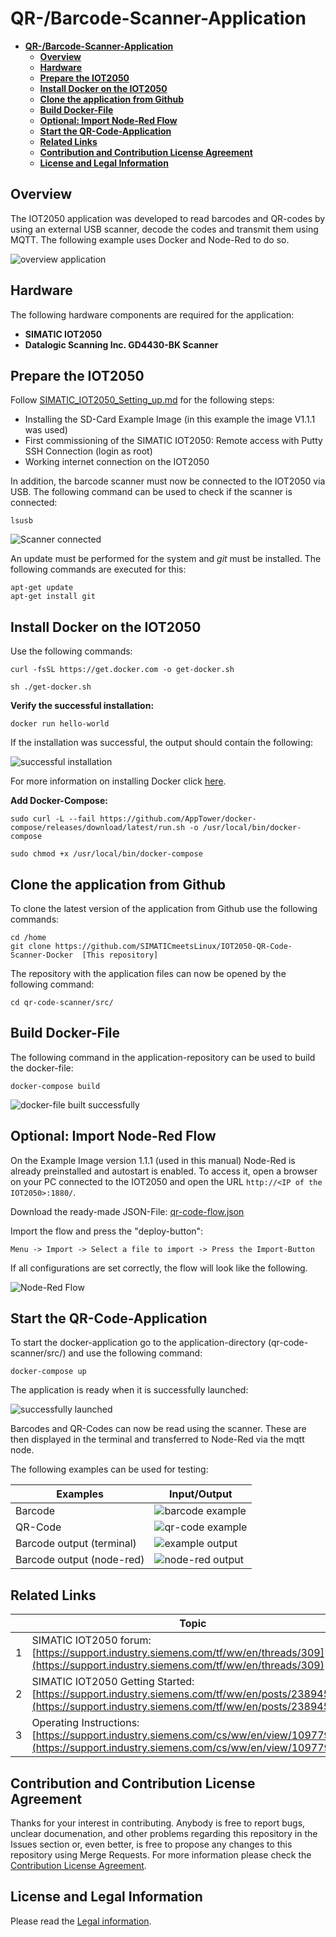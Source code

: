 # **QR-/Barcode-Scanner-Application**

- [**QR-/Barcode-Scanner-Application**](#qr-barcode-scanner-application)
  - [**Overview**](#overview)
  - [**Hardware**](#hardware)
  - [**Prepare the IOT2050**](#prepare-the-iot2050)
  - [**Install Docker on the IOT2050**](#install-docker-on-the-iot2050)
  - [**Clone the application from Github**](#clone-the-application-from-github)
  - [**Build Docker-File**](#build-docker-file)
  - [**Optional: Import Node-Red Flow**](#optional-import-node-red-flow)
  - [**Start the QR-Code-Application**](#start-the-qr-code-application)
  - [**Related Links**](#related-links)
  - [**Contribution and Contribution License Agreement**](#contribution-and-contribution-license-agreement)
  - [**License and Legal Information**](#license-and-legal-information)

## **Overview**

The IOT2050 application was developed to read barcodes and QR-codes by using an external USB scanner, decode the codes and transmit them using MQTT. The following example uses Docker and Node-Red to do so.

![overview application](docs/graphics/overview.png)

## **Hardware**

The following hardware components are required for the application:

- **SIMATIC IOT2050**
- **Datalogic Scanning Inc. GD4430-BK Scanner**

## **Prepare the IOT2050**

Follow [SIMATIC_IOT2050_Setting_up.md](https://github.com/SIMATICmeetsLinux/IOT2050-SmartFarming-Application/blob/main/docs/SIMATIC_IOT2050_setting_up.md) for the following steps:

- Installing the SD-Card Example Image (in this example the image V1.1.1 was used)
- First commissioning of the SIMATIC IOT2050: Remote access with Putty SSH Connection (login as root)
- Working internet connection on the IOT2050

In addition, the barcode scanner must now be connected to the IOT2050 via USB. The following command can be used to check if the scanner is connected:

    lsusb

![Scanner connected](docs/graphics/device_lsusb.png)

An update must be performed for the system and *git* must be installed. The following commands are executed for this:

    apt-get update
    apt-get install git

## **Install Docker on the IOT2050**

Use the following commands:

    curl -fsSL https://get.docker.com -o get-docker.sh

    sh ./get-docker.sh

**Verify the successful installation:**

    docker run hello-world

If the installation was successful, the output should contain the following:

![successful installation](docs/graphics/docker_installation.png)

For more information on installing Docker click [here](https://docs.docker.com/engine/install/debian/).

**Add Docker-Compose:**

    sudo curl -L --fail https://github.com/AppTower/docker-compose/releases/download/latest/run.sh -o /usr/local/bin/docker-compose

    sudo chmod +x /usr/local/bin/docker-compose

## **Clone the application from Github**

To clone the latest version of the application from Github use the following commands:

    cd /home
    git clone https://github.com/SIMATICmeetsLinux/IOT2050-QR-Code-Scanner-Docker  [This repository]

The repository with the application files can now be opened by the following command:

    cd qr-code-scanner/src/

## **Build Docker-File**

The following command in the application-repository can be used to build the docker-file:

    docker-compose build

![docker-file built successfully](docs/graphics/docker_build_successfully.png)

## **Optional: Import Node-Red Flow**

On the Example Image version 1.1.1 (used in this manual) Node-Red is already preinstalled and autostart is enabled. To access it, open a browser on your PC connected to the IOT2050 and open the URL `http://<IP of the IOT2050>:1880/`.

Download the ready-made JSON-File: [qr-code-flow.json](src/qr-code-flow.json)

Import the flow and press the "deploy-button":

    Menu -> Import -> Select a file to import -> Press the Import-Button

If all configurations are set correctly, the flow will look like the following.

![Node-Red Flow](docs/graphics/node-red-flow.png)

## **Start the QR-Code-Application**

To start the docker-application go to the application-directory (qr-code-scanner/src/) and use the following command:

    docker-compose up

The application is ready when it is successfully launched:

![successfully launched](docs/graphics/launched_success.png)

Barcodes and QR-Codes can now be read using the scanner. These are then displayed in the terminal and transferred to Node-Red via the mqtt node.

The following examples can be used for testing:

|Examples|Input/Output|
|-|-|
|Barcode|![barcode example](docs/graphics/example-barcode.png)|
|QR-Code|![qr-code example](docs/graphics/example-qr-code.png)|
|Barcode output (terminal)|![example output](docs/graphics/example-output.png)|
|Barcode output (node-red)|![node-red output](docs/graphics/node-red-output.png)

## **Related Links**

||Topic|
|-|-|
|1|SIMATIC IOT2050 forum: [https://support.industry.siemens.com/tf/ww/en/threads/309](https://support.industry.siemens.com/tf/ww/en/threads/309)|
|2|SIMATIC IOT2050 Getting Started: [https://support.industry.siemens.com/tf/ww/en/posts/238945/](https://support.industry.siemens.com/tf/ww/en/posts/238945/)|
|3|Operating Instructions: [https://support.industry.siemens.com/cs/ww/en/view/109779016](https://support.industry.siemens.com/cs/ww/en/view/109779016)|

## **Contribution and Contribution License Agreement**

Thanks for your interest in contributing. Anybody is free to report bugs, unclear documenation, and other problems regarding this repository in the Issues section or, even better, is free to propose any changes to this repository using Merge Requests. For more information please check the [Contribution License Agreement](docs/Siemens_CLA.pdf).

## **License and Legal Information**

Please read the [Legal information](LICENSE.md).
